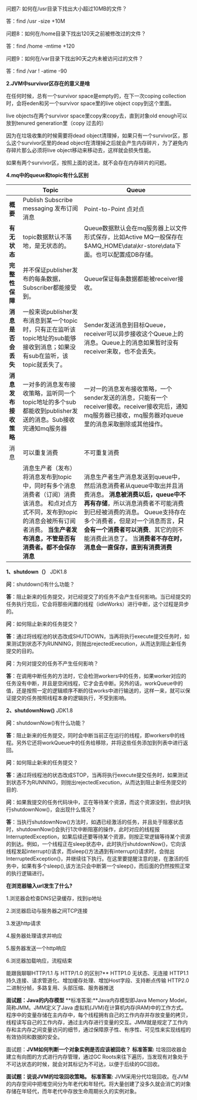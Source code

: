 问题7: 如何在/usr目录下找出大小超过10MB的文件？

答：find /usr -size +10M

问题8：如何在/home目录下找出120天之前被修改过的文件？

答：find /home -mtime +120

问题9：如何在/var目录下找出90天之内未被访问过的文件？

答：find /var ! -atime -90

**2.JVM中survivor区存在的意义是啥**

在任何时候，总有一个survivor space是empty的，在下一次coping collection时，会将eden和另一个survivor space里的live object copy到这个里面。

live objects在两个survivor space里copy来copy去，直到对象old enough可以放到tenured generation里（copy 过去的）

因为在垃圾收集的时候需要将dead object清理掉，如果只有一个survivor区，那么这个survivor区里的dead object在清理掉之后就会产生内存碎片，为了避免内存碎片那么必须将live object移动来移动去，这样就会损失性能。

如果有两个survivor区，按照上面的说法，就不会存在内存碎片的问题。

**4.mq中的queue和topic有什么区别**

|                      | **Topic**                                                    | **Queue**                                                    |
| -------------------- | ------------------------------------------------------------ | ------------------------------------------------------------ |
| **概要**             | Publish  Subscribe messaging 发布订阅消息                    | Point-to-Point  点对点                                       |
| **有无状态**         | topic数据默认不落地，是无状态的。                            | Queue数据默认会在mq服务器上以文件形式保存，比如Active MQ一般保存在$AMQ_HOME\data\kr-store\data下面。也可以配置成DB存储。 |
| **完整性保障**       | 并不保证publisher发布的每条数据，Subscriber都能接受到。      | Queue保证每条数据都能被receiver接收。                        |
| **消息是否会丢失**   | 一般来说publisher发布消息到某一个topic时，只有正在监听该topic地址的sub能够接收到消息；如果没有sub在监听，该topic就丢失了。 | Sender发送消息到目标Queue，receiver可以异步接收这个Queue上的消息。Queue上的消息如果暂时没有receiver来取，也不会丢失。 |
| **消息发布接收策略** | 一对多的消息发布接收策略，监听同一个topic地址的多个sub都能收到publisher发送的消息。Sub接收完通知mq服务器 | 一对一的消息发布接收策略，一个sender发送的消息，只能有一个receiver接收。receiver接收完后，通知mq服务器已接收，mq服务器对queue里的消息采取删除或其他操作。 |
| 消息                 | 可以重复消费                                                 | 不可重复消费                                                 |
|                      | 消息生产者（发布）将消息发布到topic中，同时有多个消息消费者（订阅）消费该消息。 和点对点方式不同，发布到topic的消息会被所有订阅者消费。 **当生产者发布消息，不管是否有消费者。都不会保存消息** | 消息生产者生产消息发送到queue中，然后消息消费者从queue中取出并且消费消息。 **消息被消费以后，queue中不再有存储**，所以消息消费者不可能消费到已经被消费的消息。 Queue支持存在多个消费者，但是对一个消息而言，**只会有一个消费者可以消费**、其它的则不能消费此消息了。 当**消费者不存在时，消息会一直保存，直到有消费消费** |

**1、shutdown（）** JDK1.8

**问**：shutdown()有什么功能？

**答**：阻止新来的任务提交，对已经提交了的任务不会产生任何影响。当已经提交的任务执行完后，它会将那些闲置的线程（idleWorks）进行中断，这个过程是异步的。

**问**：如何阻止新来的任务提交？

**答**：通过将线程池的状态改成SHUTDOWN，当再将执行execute提交任务时，如果测试到状态不为RUNNING，则抛出rejectedExecution，从而达到阻止新任务提交的目的。

**问**：为何对提交的任务不产生任何影响？

**答**：在调用中断任务的方法时，它会检测workers中的任务，如果worker对应的任务没有中断，并且是空闲线程，它才会去中断。另外的话，workQueue中的值，还是按照一定的逻辑顺序不断的往works中进行输送的，这样一来，就可以保证提交的任务按照线程本身的逻辑执行，不受到影响。

 

**2、shutdownNow()** JDK1.8

**问**：shutdownNow()有什么功能？

**答**：阻止新来的任务提交，同时会中断当前正在运行的线程，即workers中的线程。另外它还将workQueue中的任务给移除，并将这些任务添加到列表中进行返回。

**问**：如何阻止新来的任务提交？

**答**：通过将线程池的状态改成STOP，当再将执行execute提交任务时，如果测试到状态不为RUNNING，则抛出rejectedExecution，从而达到阻止新任务提交的目的.

**问**：如果我提交的任务代码块中，正在等待某个资源，而这个资源没到，但此时执行shutdownNow()，会出现什么情况？

**答**：当执行shutdownNow()方法时，如遇已经激活的任务，并且处于阻塞状态时，shutdownNow()会执行1次中断阻塞的操作，此时对应的线程报InterruptedException，如果后续还要等待某个资源，则按正常逻辑等待某个资源的到达。例如，一个线程正在sleep状态中，此时执行shutdownNow()，它向该线程发起interrupt()请求，而sleep()方法遇到有interrupt()请求时，会抛出InterruptedException()，并继续往下执行。在这里要提醒注意的是，在激活的任务中，如果有多个sleep(),该方法只会中断第一个sleep()，而后面的仍然按照正常的执行逻辑进行。

 **在浏览器输入url发生了什么?**

1.浏览器会检查DNS记录缓存，找到ip地址

2.浏览器启动与服务器之间TCP连接

3.发送http请求

4.服务器处理请求并响应

5.服务器发送一个http响应

6.浏览器加载响应，流程结束



能跟我聊聊HTTP/1.1 与 HTTP/1.0 的区别?**
HTTP1.0 无状态、无连接
HTTP1.1 持久连接、请求管道化、增加缓存处理、增加Host字段、支持断点传输
HTTP2.0二进制分帧，多路复用、头部压缩、服务器推送





**面试题：Java的内存模型**
 **标准答案:**Java内存模型即Java Memory Model，简称JMM。JMM定义了Java 虚拟机(JVM)在计算机内存(RAM)中的工作方式。程序中的变量存储在主内存中，每个线程拥有自己的工作内存并存放变量的拷贝，线程读写自己的工作内存，通过主内存进行变量的交互。JMM就是规定了工作内存和主内存之间变量访问的细节，通过保障原子性、有序性、可见性来实现线程的有效协同和数据的安全。

面试题：**JVM如何判断一个对象实例是否应该被回收？**
 **标准答案:** 垃圾回收器会建立有向图的方式进行内存管理，通过GC Roots来往下遍历，当发现有对象处于不可达状态的时候，就会对其标记为不可达，以便于后续的GC回收。

**面试题：说说JVM的垃圾回收策略。**
 **标准答案:** JVM采用分代垃圾回收。在JVM的内存空间中把堆空间分为年老代和年轻代。将大量创建了没多久就会消亡的对象存储在年轻代，而年老代中存放生命周期长久的实例对象。

